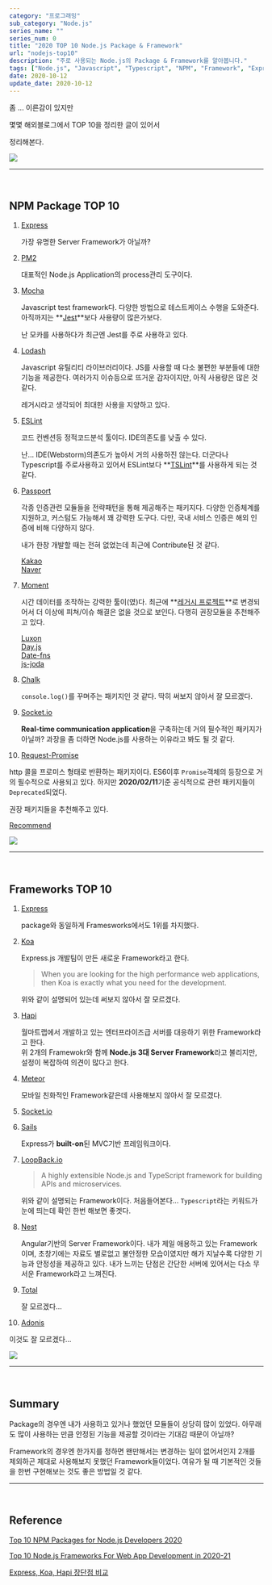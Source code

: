 ```yaml
---
category: "프로그래밍"
sub_category: "Node.js"
series_name: ""
series_num: 0
title: "2020 TOP 10 Node.js Package & Framework"
url: "nodejs-top10"
description: "주로 사용되는 Node.js의 Package & Framework를 알아봅니다."
tags: ["Node.js", "Javascript", "Typescript", "NPM", "Framework", "Express"]
date: 2020-10-12
update_date: 2020-10-12
---
```


좀 ... 이른감이 있지만

몇몇 해외블로그에서 TOP 10을 정리한 글이 있어서 

정리해본다.

![](https://www.notion.so/image/https%3A%2F%2Fs3-us-west-2.amazonaws.com%2Fsecure.notion-static.com%2Ff8cfecd0-47de-4f0e-a5b9-165db0a86a4a%2F1_Jw9V__6jYhm2amP74D_0lw.png?table=block&id=6699eaed-7739-4978-a50c-d2f170709647&width=2950&userId=038a9d8a-4e75-4deb-a374-ed6ff93980c6&cache=v2)

***

<br>

## NPM Package TOP 10

1. [Express](https://expressjs.com/)

   가장 유명한 Server Framework가 아닐까?

2. [PM2](https://pm2.keymetrics.io/)

   대표적인 Node.js Application의 process관리 도구이다.
   
3. [Mocha](https://mochajs.org)

   Javascript test framework다. 다양한 방법으로 테스트케이스 수행을 도와준다.
   아직까지는 **[Jest](http://jestjs.io/)**보다 사용량이 많은가보다.
   
   난 모카를 사용하다가 최근엔 Jest를 주로 사용하고 있다.

4. [Lodash](https://lodash.com/)

   Javascript 유틸리티 라이브러리이다. JS를 사용할 때 다소 불편한 부분들에 대한 기능을 제공한다.
   여러가지 이슈등으로 뜨거운 감자이지만, 아직 사용량은 많은 것 같다.

   레거시라고 생각되어 최대한 사용을 지양하고 있다.

5. [ESLint](https://eslint.org/)

   코드 컨벤션등 정적코드분석 툴이다. IDE의존도를 낮출 수 있다.

   난... IDE(Webstorm)의존도가 높아서 거의 사용하진 않는다.
   더군다나 Typescript를 주로사용하고 있어서 ESLint보다 **[TSLint](https://palantir.github.io/tslint/)**를 사용하게 되는 것 같다.

6. [Passport](http://www.passportjs.org/)

   각종 인증관련 모듈들을 전략패턴을 통해 제공해주는 패키지다. 다양한 인증체계를 지원하고, 커스텀도 가능해서 꽤 강력한 도구다.
   다만, 국내 서비스 인증은 해외 인증에 비해 다양하지 않다.
   
   내가 한창 개발할 때는 전혀 없었는데 최근에 Contribute된 것 같다.

   [Kakao](http://www.passportjs.org/packages/passport-kakao/)<br>
   [Naver](http://www.passportjs.org/packages/passport-naver/)

7. [Moment](https://momentjs.com/)

   시간 데이터를 조작하는 강력한 툴이(였)다.
   최근에 **[레거시 프로젝트](https://momentjs.com/docs/#/-project-status/)**로 변경되어서 더 이상에 피쳐/이슈 해결은 없을 것으로 보인다.
   다행히 권장모듈을 추천해주고 있다.

   [Luxon](https://moment.github.io/luxon/)<br>
   [Day.js](https://day.js.org/)<br>
   [Date-fns](https://date-fns.org/)<br>
   [js-joda](https://js-joda.github.io/js-joda/)

8. [Chalk](https://github.com/chalk/chalk)

   `console.log()`를 꾸며주는 패키지인 것 같다. 딱히 써보지 않아서 잘 모르겠다.

9. [Socket.io](https://socket.io/)

   **Real-time communication application**을 구축하는데 거의 필수적인 패키지가 아닐까?
   과장을 좀 더하면 Node.js를 사용하는 이유라고 봐도 될 것 같다.

10. [Request-Promise](https://github.com/request/request-promise)

   http 콜을 프로미스 형태로 반환하는 패키지이다. ES6이후 `Promise`객체의 등장으로 거의 필수적으로 사용되고 있다.
   하지만 **2020/02/11**기준 공식적으로 관련 패키지들이 `Deprecated`되었다.

   권장 패키지들을 추천해주고 있다.

   [Recommend](https://github.com/request/request/issues/3143)

![](https://www.notion.so/image/https%3A%2F%2Fs3-us-west-2.amazonaws.com%2Fsecure.notion-static.com%2F248a1043-0b3b-4978-92f6-6db728e162ab%2F786d30e016fad2cb7dc2c76af86d55f6afd277dd5a8a80dd17b13332bfe0131f.png?table=block&id=e57970b8-fc54-40cd-bfc2-04bee5e7986d&width=2950&userId=038a9d8a-4e75-4deb-a374-ed6ff93980c6&cache=v2)

***

<br>

## Frameworks TOP 10

1. [Express](https://expressjs.com/)

   package와 동일하게 Framesworks에서도 1위를 차지했다.

2. [Koa](https://koajs.com/)

   Express.js 개발팀이 만든 새로운 Framework라고 한다.

   > When you are looking for the high performance web applications, then Koa is exactly what you need for the development.

   위와 같이 설명되어 있는데 써보지 않아서 잘 모르겠다.

3. [Hapi](https://hapi.dev/)

   월마트랩에서 개발하고 있는 엔터프라이즈급 서버를 대응하기 위한 Framework라고 한다.   
   위 2개의 Framewokr와 함께 **Node.js 3대 Server Framework**라고 불리지만, 설정이 복잡하여 의견이 많다고 한다.

4. [Meteor](https://www.meteor.com/)

   모바일 친화적인 Framework같은데 사용해보지 않아서 잘 모르겠다.

5. [Socket.io](https://socket.io/)

6. [Sails](https://sailsjs.com/)

   Express가 **built-on**된 MVC기반 프레임워크이다.

7. [LoopBack.io](https://loopback.io/)

   > A highly extensible Node.js and TypeScript framework for building APIs and microservices.

   위와 같이 설명되는 Framework이다. 처음들어본다...
   `Typescript`라는 키워드가 눈에 띄는데 확인 한번 해보면 좋겟다.

8. [Nest](https://nestjs.com/)

   Angular기반의 Server Framework이다.
   내가 제일 애용하고 있는 Framework이며, 초창기에는 자료도 별로없고 불안정한 모습이였지만 해가 지날수록 다양한 기능과 안정성을 제공하고 있다.
   내가 느끼는 단점은 간단한 서버에 있어서는 다소 무서운 Framework라고 느껴진다.

9. [Total](https://www.totaljs.com/)

   잘 모르겠다...

10. [Adonis](https://adonisjs.com/)
  
   이것도 잘 모르겠다...

![](https://miro.medium.com/max/1280/0*54Xt5NaUm_Y3oEBo)

***

<br>

## Summary

Package의 경우엔 내가 사용하고 있거나 했었던 모듈들이 상당히 많이 있었다.
아무래도 많이 사용하는 만큼 안정된 기능을 제공할 것이라는 기대감 때문이 아닐까?

Framework의 경우엔 한가지를 정하면 왠만해서는 변경하는 일이 없어서인지
2개를 제외하곤 제대로 사용해보지 못했던 Framework들이었다.
여유가 될 때 기본적인 것들을 한번 구현해보는 것도 좋은 방법일 것 같다.

***

<br>

## Reference

<span class="reference">

[Top 10 NPM Packages for Node.js Developers 2020](https://medium.com/javascript-in-plain-english/top-10-npm-packages-for-node-js-developers-2020-a6ff29101ccd)

[Top 10 Node.js Frameworks For Web App Development in 2020-21](https://medium.com/javascript-in-plain-english/top-10-node-js-frameworks-for-web-app-development-in-2020-21-38e3ea2a57e5)

[Express, Koa, Hapi 장단점 비교](https://edykim.com/ko/post/express-koa-hapi-pros-and-cons-comparison/)

</span>
